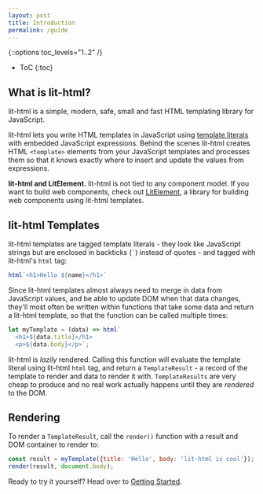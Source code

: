 ```yaml
---
layout: post
title: Introduction
permalink: /guide
---
```


{::options toc_levels="1..2" /}
* ToC
{:toc}

## What is lit-html?

lit-html is a simple, modern, safe, small and fast HTML templating library for JavaScript.

lit-html lets you write HTML templates in JavaScript using [template literals] with embedded JavaScript expressions. Behind the scenes lit-html creates HTML `<template>` elements from your JavaScript templates and processes them so that it knows exactly where to insert and update the values from expressions.

<div class="alert alert-info">
  
**lit-html and LitElement.** lit-html is not tied to any component model. If you want to build web components, check out [LitElement](https://lit-element.polymer-project.org/), a library for building web components using lit-html templates.

</div>

## lit-html Templates

lit-html templates are tagged template literals - they look like JavaScript strings but are enclosed in backticks (`` ` ``) instead of quotes - and tagged with lit-html's `html` tag:

```js
html`<h1>Hello ${name}</h1>`
```

Since lit-html templates almost always need to merge in data from JavaScript values, and be able to update DOM when that data changes, they'll most often be written within functions that take some data and return a lit-html template, so that the function can be called multiple times:

```js
let myTemplate = (data) => html`
  <h1>${data.title}</h1>
  <p>${data.body}</p>`;
```

lit-html is _lazily_ rendered. Calling this function will evaluate the template literal using lit-html `html` tag, and return a `TemplateResult` - a record of the template to render and data to render it with. `TemplateResults` are very cheap to produce and no real work actually happens until they are _rendered_ to the DOM.

## Rendering

To render a `TemplateResult`, call the `render()` function with a result and DOM container to render to:

```js
const result = myTemplate({title: 'Hello', body: 'lit-html is cool'});
render(result, document.body);
```


Ready to try it yourself? Head over to [Getting Started](/guide/getting-started).

[template literals]: https://developer.mozilla.org/en-US/docs/Web/JavaScript/Reference/Template_literals
